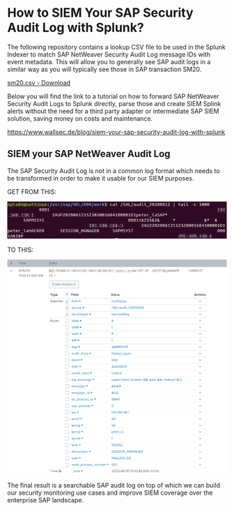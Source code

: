 # How to SIEM Your SAP Security Audit Log with Splunk?

The following repository contains a lookup CSV file to be used in the Splunk Indexer to match SAP NetWeaver Security Audit Log message IDs with event metadata. This will allow you to generally see SAP audit logs in a similar way as you will typically see those in SAP transaction SM20.

[sm20.csv - Download](https://raw.githubusercontent.com/WALLSEC/SAPtoSPLUNK/master/sm20.csv)

Below you will find the link to a tutorial on how to forward SAP NetWeaver Security Audit Logs to Splunk directly, parse those and create SIEM Splink alerts without the need for a third party adapter or intermediate SAP SIEM solution, saving money on costs and maintenance.

https://www.wallsec.de/blog/siem-your-sap-security-audit-log-with-splunk


## SIEM your SAP NetWeaver Audit Log

The SAP Security Audit Log is not in a common log format which needs to be transformed in order to make it usable for our SIEM purposes.

GET FROM THIS:

![SAP NetWeaver 100MB one liner file containging the SAP Security Audit Log](/images/SAP_Security_Audit_Log_raw.png)

TO THIS:


![Parsed and enriched SAP Audit Log in Splunk](/images/Splunk_SAP_audit_log_parse.png)


The final result is a searchable SAP audit log on top of which we can build our security monitoring use cases and improve SIEM coverage over the enterprise SAP landscape.
